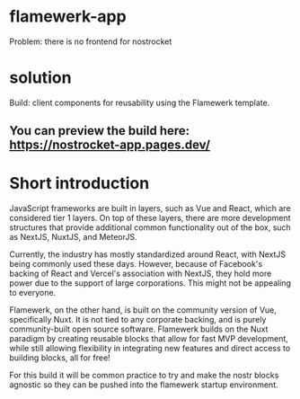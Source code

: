 # flamewerk-app
Problem: there is no frontend for nostrocket

# solution
Build: client components for reusability using the Flamewerk template.

## You can preview the build here: https://nostrocket-app.pages.dev/

# Short introduction

JavaScript frameworks are built in layers, such as Vue and React, which are considered tier 1 layers. On top of these layers, there are more development structures that provide additional common functionality out of the box, such as NextJS, NuxtJS, and MeteorJS.

Currently, the industry has mostly standardized around React, with NextJS being commonly used these days. However, because of Facebook's backing of React and Vercel's association with NextJS, they hold more power due to the support of large corporations. This might not be appealing to everyone.

Flamewerk, on the other hand, is built on the community version of Vue, specifically Nuxt. It is not tied to any corporate backing, and is purely community-built open source software. Flamewerk builds on the Nuxt paradigm by creating reusable blocks that allow for fast MVP development, while still allowing flexibility in integrating new features and direct access to building blocks, all for free!

For this build it will be common practice to try and make the nostr blocks agnostic so they can be pushed into the flamewerk startup environment.
